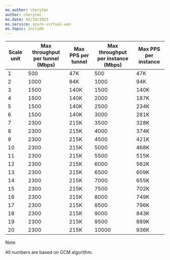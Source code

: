 ```yaml
---
ms.author: cherylmc
author: cherylmc
ms.date: 02/10/2023
ms.service: azure-virtual-wan
ms.topic: include
---
```


|Scale unit| Max throughput per tunnel (Mbps)|Max PPS per tunnel |Max throughput per instance (Mbps) |Max PPS per instance |
|---|---|---|---|---|
|1  |500  |47K  |500  |47K  |
|2  |1000 |94K |1000  |94K  |
|3  |1500 |140K |1500 |140K |
|4  |1500 |140K |2000 |187K |
|5  |1500 |140K |2500 |234K |
|6  |1500 |140K |3000 |281K |
|7  |2300 |215K |3500 |328K |
|8  |2300 |215K |4000 |374K |
|9  |2300 |215K |4500 |421K |
|10 |2300 |215K |5000 |468K |
|11 |2300 |215K |5500 |515K |
|12 |2300 |215K |6000 |562K |
|13 |2300 |215K |6500 |609K |
|14 |2300 |215K |7000 |655K |
|15 |2300 |215K |7500 |702K |
|16 |2300 |215K |8000 |749K |
|17 |2300 |215K |8500 |796K |
|18 |2300 |215K |9000 |843K |
|19 |2300 |215K |9500 |889K |
|20 |2300 |215K |10000 |936K|

>[!NOTE]
> All numbers are based on GCM algorithm.
> 
